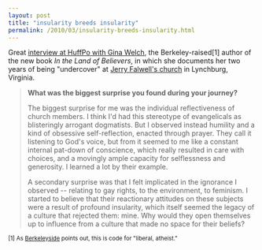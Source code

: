 ```yaml
---
layout: post
title: "insularity breeds insularity"
permalink: /2010/03/insularity-breeds-insularity.html
---
```


<p>Great <a href="http://www.huffingtonpost.com/benyamin-cohen/6-questions-for-an-atheis_b_489144.html">interview at HuffPo with Gina Welch</a>, the Berkeley-raised[1] author of the new book <i>In the Land of Believers</i>, in which she documents her two years of being &quot;undercover&quot; at <a href="http://home.trbc.org/">Jerry Falwell&#39;s church</a> in Lynchburg, Virginia.</p>

<blockquote><p><strong>What was the biggest surprise you found during your journey?</strong></p>

<p>The biggest surprise for me was the individual reflectiveness of church members. I think I&#39;d had this stereotype of evangelicals as blisteringly arrogant dogmatists. But I observed instead humility and a kind of obsessive self-reflection, enacted through prayer. They call it listening to God&#39;s voice, but from it seemed to me like a constant internal pat-down of conscience, which really resulted in care with choices, and a movingly ample capacity for selflessness and generosity. I learned a lot by their example.</p>

<p>A secondary surprise was that I felt implicated in the ignorance I observed -- relating to gay rights, to the environment, to feminism. I started to believe that their reactionary attitudes on these subjects were a result of profound insularity, which itself seemed the legacy of a culture that rejected them: mine. Why would they open themselves up to influence from a culture that made no space for their beliefs?</p></blockquote>

<p><small>[1] As <a href="http://www.berkeleyside.com/2010/03/16/from-the-land-of-nonbelievers/">Berkeleyside</a> points out, this is code for &quot;liberal, atheist.&quot;</small></p>


